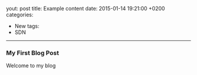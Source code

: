 yout: post
title: Example content
date: 2015-01-14 19:21:00 +0200
categories:
- New
tags:
- SDN
---

### My First Blog Post

Welcome to my blog

